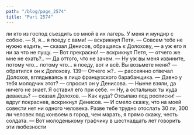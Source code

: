 ```yaml
---
path: "/blog/page_2574"
title: "Part 2574"
---
```


ли кто из господ съездить со мной в их лагерь. У меня и мундир с собою.
— Я, я... я поеду с вами! — вскрикнул Петя.
— Совсем тебе не нужно ездить, — сказал Денисов, обращаясь к Долохову, — а уж его я ни за что не пущу.
— Вот прекрасно! — вскрикнул Петя, — отчего же мне не ехать?..
— Да оттого, что не зачем.
— Ну уж вы меня извините, потому что... потому что... я поеду, вот и всё. Вы возьмете меня? — обратился он к Долохову.
139— Отчего ж?.. — рассеянно отвечал Долохов, вглядываясь в лицо французского барабанщика.
— Давно у тебя молодчик этот? — спросил он у Денисова.
— Нынче взяли, да ничего не знает. Я оставил его при себе.
— Ну, а остальных ты куда деваешь? — сказал Долохов.
— Как куда? Отсылаю под росписки! — вдруг покраснев, вскрикнул Денисов. — И смело скажу, что на моей совести нет ни одного человека. Разве тебе трудно отослать 30 ли, 300 ли человек под конвоем в город, чем марать, я прямо скажу, честь солдата.
— Вот молоденькому графчику в шестнадцать лет говорить эти любезности
